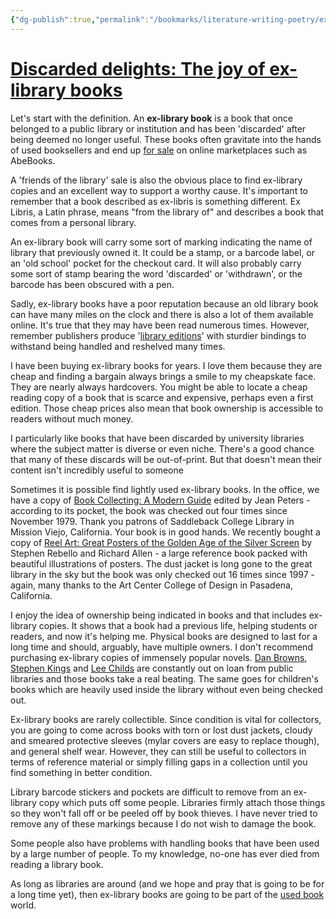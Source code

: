 ```yaml
---
{"dg-publish":true,"permalink":"/bookmarks/literature-writing-poetry/ex-library-delights/","tags":["books","interesting","money"]}
---
```



# [Discarded delights: The joy of ex-library books](https://www.abebooks.com/books/ex-library-books)

Let's start with the definition. An **ex-library book** is a book that once belonged to a public library or institution and has been 'discarded' after being deemed no longer useful. These books often gravitate into the hands of used booksellers and end up [for sale](https://www.abebooks.com/servlet/SearchResults?sts=t&an=&tn=&kn=%22ex+library%22&isbn=) on online marketplaces such as AbeBooks.

A 'friends of the library' sale is also the obvious place to find ex-library copies and an excellent way to support a worthy cause. It's important to remember that a book described as ex-libris is something different. Ex Libris, a Latin phrase, means "from the library of" and describes a book that comes from a personal library.

An ex-library book will carry some sort of marking indicating the name of library that previously owned it. It could be a stamp, or a barcode label, or an 'old school' pocket for the checkout card. It will also probably carry some sort of stamp bearing the word 'discarded' or 'withdrawn', or the barcode has been obscured with a pen.

Sadly, ex-library books have a poor reputation because an old library book can have many miles on the clock and there is also a lot of them available online. It's true that they may have been read numerous times. However, remember publishers produce '[library editions](https://www.abebooks.com/servlet/SearchResults?bi=0&bx=off&ds=30&kn=%22library+edition%22&pics=on&recentlyadded=all&sortby=17)' with sturdier bindings to withstand being handled and reshelved many times.

I have been buying ex-library books for years. I love them because they are cheap and finding a bargain always brings a smile to my cheapskate face. They are nearly always hardcovers. You might be able to locate a cheap reading copy of a book that is scarce and expensive, perhaps even a first edition. Those cheap prices also mean that book ownership is accessible to readers without much money.

I particularly like books that have been discarded by university libraries where the subject matter is diverse or even niche. There's a good chance that many of these discards will be out-of-print. But that doesn't mean their content isn't incredibly useful to someone

Sometimes it is possible find lightly used ex-library books. In the office, we have a copy of [Book Collecting: A Modern Guide](https://www.abebooks.com/servlet/SearchResults?sts=t&an=&tn=Book+Collecting%3A+A+Modern+Guide&kn=+Jean+Peters+&isbn) edited by Jean Peters - according to its pocket, the book was checked out four times since November 1979. Thank you patrons of Saddleback College Library in Mission Viejo, California. Your book is in good hands. We recently bought a copy of [Reel Art: Great Posters of the Golden Age of the Silver Screen](https://www.abebooks.com/servlet/SearchResults?sts=t&an=Stephen+Rebello+Richard+Allen&tn=Reel+Art%3A+Great+Posters+of+the+Golden+Age+of+the+Silver+Screen&kn=&isbn=) by Stephen Rebello and Richard Allen - a large reference book packed with beautiful illustrations of posters. The dust jacket is long gone to the great library in the sky but the book was only checked out 16 times since 1997 - again, many thanks to the Art Center College of Design in Pasadena, California.

I enjoy the idea of ownership being indicated in books and that includes ex-library copies. It shows that a book had a previous life, helping students or readers, and now it's helping me. Physical books are designed to last for a long time and should, arguably, have multiple owners. I don't recommend purchasing ex-library copies of immensely popular novels. [Dan Browns](https://www.abebooks.com/servlet/SearchResults?sts=t&an=Dan+Brown&tn=&kn=&isbn=), [Stephen Kings](https://www.abebooks.com/servlet/SearchResults?an=Stephen+King&bi=0&bx=off&ds=30&recentlyadded=all&sortby=17&sts=t) and [Lee Childs](https://www.abebooks.com/servlet/SearchResults?an=Lee+Child&bi=0&bx=off&ds=30&kn=Reacher&recentlyadded=all&sortby=17&sts=t) are constantly out on loan from public libraries and those books take a real beating. The same goes for children's books which are heavily used inside the library without even being checked out.

Ex-library books are rarely collectible. Since condition is vital for collectors, you are going to come across books with torn or lost dust jackets, cloudy and smeared protective sleeves (mylar covers are easy to replace though), and general shelf wear. However, they can still be useful to collectors in terms of reference material or simply filling gaps in a collection until you find something in better condition.

Library barcode stickers and pockets are difficult to remove from an ex-library copy which puts off some people. Libraries firmly attach those things so they won't fall off or be peeled off by book thieves. I have never tried to remove any of these markings because I do not wish to damage the book.

Some people also have problems with handling books that have been used by a large number of people. To my knowledge, no-one has ever died from reading a library book.

As long as libraries are around (and we hope and pray that is going to be for a long time yet), then ex-library books are going to be part of the [used book](https://www.abebooks.com/books/used-books.shtml) world.
